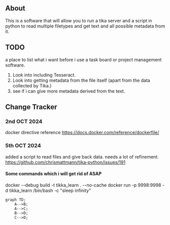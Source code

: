 ## About
This is a software that will allow you to run a tika server and a script in python to read multiple filetypes and get text and all possible metadata from it.  

## TODO
a place to list what i want before i use a task board or project management software.  

1. Look into including Tesseract. 
2. Look into getting metadata from the file itself (apart from the data collected by Tika.)
3. see if i can give more metadata derived from the text.

## Change Tracker
### 2nd OCT 2024
docker directive reference
https://docs.docker.com/reference/dockerfile/  

### 5th OCT 2024
added a script to read files and give back data. needs a lot of refinement. 
https://github.com/chrismattmann/tika-python/issues/191


#### Some commands which i will get rid of ASAP

docker --debug build -t tikka_learn . --no-cache
docker run -p 9998:9998 -d tikka_learn /bin/bash -c "sleep infinity"

```mermaid
graph TD;
    A-->B;
    A-->C;
    B-->D;
    C-->D;
```